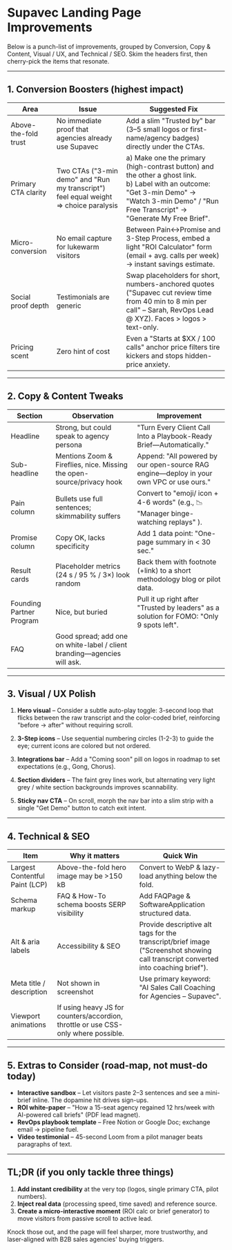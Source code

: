 # Supavec Landing Page Improvements

Below is a punch-list of improvements, grouped by Conversion, Copy & Content, Visual / UX, and Technical / SEO. Skim the headers first, then cherry-pick the items that resonate.

---

## 1. Conversion Boosters (highest impact)

| Area | Issue | Suggested Fix |
|------|-------|---------------|
| Above-the-fold trust | No immediate proof that agencies already use Supavec | Add a slim "Trusted by" bar (3–5 small logos or first-name/agency badges) directly under the CTAs. |
| Primary CTA clarity | Two CTAs ("3-min demo" and "Run my transcript") feel equal weight ⇒ choice paralysis | a) Make one the primary (high-contrast button) and the other a ghost link.<br>b) Label with an outcome: "Get 3-min Demo" → "Watch 3-min Demo" / "Run Free Transcript" → "Generate My Free Brief". |
| Micro-conversion | No email capture for lukewarm visitors | Between Pain↔Promise and 3-Step Process, embed a light "ROI Calculator" form (email + avg. calls per week) → instant savings estimate. |
| Social proof depth | Testimonials are generic | Swap placeholders for short, numbers-anchored quotes ("Supavec cut review time from 40 min to 8 min per call" – Sarah, RevOps Lead @ XYZ). Faces > logos > text-only. |
| Pricing scent | Zero hint of cost | Even a "Starts at $XX / 100 calls" anchor price filters tire kickers and stops hidden-price anxiety. |

---

## 2. Copy & Content Tweaks

| Section | Observation | Improvement |
|---------|-------------|-------------|
| Headline | Strong, but could speak to agency persona | "Turn Every Client Call Into a Playbook-Ready Brief—Automatically." |
| Sub-headline | Mentions Zoom & Fireflies, nice. Missing the open-source/privacy hook | Append: "All powered by our open-source RAG engine—deploy in your own VPC or use ours." |
| Pain column | Bullets use full sentences; skimmability suffers | Convert to "emoji/ icon + 4-6 words" (e.g., 📉 "Manager binge-watching replays" ). |
| Promise column | Copy OK, lacks specificity | Add 1 data point: "One-page summary in < 30 sec." |
| Result cards | Placeholder metrics (24 s / 95 % / 3×) look random | Back them with footnote (+link) to a short methodology blog or pilot data. |
| Founding Partner Program | Nice, but buried | Pull it up right after "Trusted by leaders" as a solution for FOMO: "Only 9 spots left". |
| FAQ | Good spread; add one on white-label / client branding—agencies will ask. | |

---

## 3. Visual / UX Polish

1. **Hero visual** – Consider a subtle auto-play toggle: 3-second loop that flicks between the raw transcript and the color-coded brief, reinforcing "before → after" without requiring scroll.

2. **3-Step icons** – Use sequential numbering circles (1-2-3) to guide the eye; current icons are colored but not ordered.

3. **Integrations bar** – Add a "Coming soon" pill on logos in roadmap to set expectations (e.g., Gong, Chorus).

4. **Section dividers** – The faint grey lines work, but alternating very light grey / white section backgrounds improves scannability.

5. **Sticky nav CTA** – On scroll, morph the nav bar into a slim strip with a single "Get Demo" button to catch exit intent.

---

## 4. Technical & SEO

| Item | Why it matters | Quick Win |
|------|----------------|-----------|
| Largest Contentful Paint (LCP) | Above-the-fold hero image may be >150 kB | Convert to WebP & lazy-load anything below the fold. |
| Schema markup | FAQ & How-To schema boosts SERP visibility | Add FAQPage & SoftwareApplication structured data. |
| Alt & aria labels | Accessibility & SEO | Provide descriptive alt tags for the transcript/brief image ("Screenshot showing call transcript converted into coaching brief"). |
| Meta title / description | Not shown in screenshot | Use primary keyword: "AI Sales Call Coaching for Agencies – Supavec". |
| Viewport animations | If using heavy JS for counters/accordion, throttle or use CSS-only where possible. | |

---

## 5. Extras to Consider (road-map, not must-do today)

- **Interactive sandbox** – Let visitors paste 2–3 sentences and see a mini-brief inline. The dopamine hit drives sign-ups.
- **ROI white-paper** – "How a 15-seat agency regained 12 hrs/week with AI-powered call briefs" (PDF lead magnet).
- **RevOps playbook template** – Free Notion or Google Doc; exchange email → pipeline fuel.
- **Video testimonial** – 45-second Loom from a pilot manager beats paragraphs of text.

---

## TL;DR (if you only tackle three things)

1. **Add instant credibility** at the very top (logos, single primary CTA, pilot numbers).
2. **Inject real data** (processing speed, time saved) and reference source.
3. **Create a micro-interactive moment** (ROI calc or brief generator) to move visitors from passive scroll to active lead.

Knock those out, and the page will feel sharper, more trustworthy, and laser-aligned with B2B sales agencies' buying triggers.